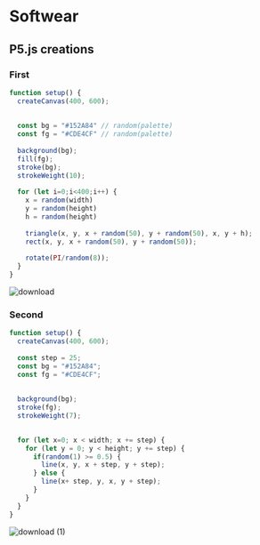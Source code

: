 # Softwear

## P5.js creations

### First
```js
function setup() {
  createCanvas(400, 600);
  
  
  const bg = "#152A84" // random(palette)
  const fg = "#CDE4CF" // random(palette)
  
  background(bg);
  fill(fg);
  stroke(bg);
  strokeWeight(10);
  
  for (let i=0;i<400;i++) {
    x = random(width)
    y = random(height)
    h = random(height)
    
    triangle(x, y, x + random(50), y + random(50), x, y + h); 
    rect(x, y, x + random(50), y + random(50));
    
    rotate(PI/random(8));
  }
}
```
![download](https://user-images.githubusercontent.com/5577568/94275310-19de9580-ff47-11ea-86ab-a8f94983320e.png)

### Second

```js
function setup() {
  createCanvas(400, 600);
  
  const step = 25;
  const bg = "#152A84";
  const fg = "#CDE4CF";
  
  
  background(bg);
  stroke(fg);
  strokeWeight(7);

  
  for (let x=0; x < width; x += step) {
    for (let y = 0; y < height; y += step) {
      if(random(1) >= 0.5) {
        line(x, y, x + step, y + step);
      } else {
        line(x+ step, y, x, y + step);
      }
    }
  }
}
```
![download (1)](https://user-images.githubusercontent.com/5577568/94276994-3da2db00-ff49-11ea-9e64-67e619b4e6b1.png)
